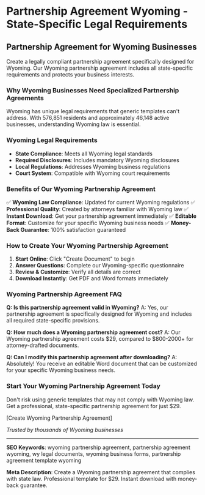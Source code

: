 # Partnership Agreement Wyoming - State-Specific Legal Requirements

## Partnership Agreement for Wyoming Businesses

Create a legally compliant partnership agreement specifically designed for Wyoming. Our Wyoming partnership agreement includes all state-specific requirements and protects your business interests.

### Why Wyoming Businesses Need Specialized Partnership Agreements

Wyoming has unique legal requirements that generic templates can't address. With 576,851 residents and approximately 46,148 active businesses, understanding Wyoming law is essential.

### Wyoming Legal Requirements

- **State Compliance**: Meets all Wyoming legal standards
- **Required Disclosures**: Includes mandatory Wyoming disclosures
- **Local Regulations**: Addresses Wyoming business regulations
- **Court System**: Compatible with Wyoming court requirements

### Benefits of Our Wyoming Partnership Agreement

✅ **Wyoming Law Compliance**: Updated for current Wyoming regulations
✅ **Professional Quality**: Created by attorneys familiar with Wyoming law
✅ **Instant Download**: Get your partnership agreement immediately
✅ **Editable Format**: Customize for your specific Wyoming business needs
✅ **Money-Back Guarantee**: 100% satisfaction guaranteed

### How to Create Your Wyoming Partnership Agreement

1. **Start Online**: Click "Create Document" to begin
2. **Answer Questions**: Complete our Wyoming-specific questionnaire
3. **Review & Customize**: Verify all details are correct
4. **Download Instantly**: Get PDF and Word formats immediately

### Wyoming Partnership Agreement FAQ

**Q: Is this partnership agreement valid in Wyoming?**
A: Yes, our partnership agreement is specifically designed for Wyoming and includes all required state-specific provisions.

**Q: How much does a Wyoming partnership agreement cost?**
A: Our Wyoming partnership agreement costs $29, compared to $800-2000+ for attorney-drafted documents.

**Q: Can I modify this partnership agreement after downloading?**
A: Absolutely! You receive an editable Word document that can be customized for your specific Wyoming business needs.

### Start Your Wyoming Partnership Agreement Today

Don't risk using generic templates that may not comply with Wyoming law. Get a professional, state-specific partnership agreement for just $29.

[Create Wyoming Partnership Agreement]

_Trusted by thousands of Wyoming businesses_

---

**SEO Keywords**: wyoming partnership agreement, partnership agreement wyoming, wy legal documents, wyoming business forms, partnership agreement template wyoming

**Meta Description**: Create a Wyoming partnership agreement that complies with state law. Professional template for $29. Instant download with money-back guarantee.
